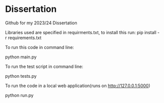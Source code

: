 # Dissertation
Github for my 2023/24 Dissertation

Libraries used are specified in requirments.txt, to install this run: pip install -r requirements.txt

To run this code in command line:

python main.py

To run the test script in command line:

python tests.py

To run the code in a local web application(runs on http://127.0.0.1:5000)

python run.py
